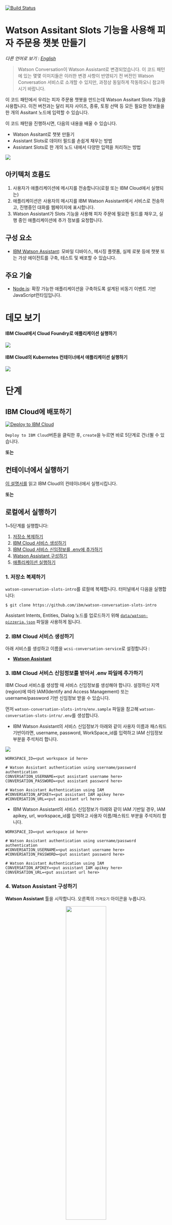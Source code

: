 [![Build Status](https://travis-ci.org/IBM/watson-conversation-slots-intro.svg?branch=master)](https://travis-ci.org/IBM/watson-conversation-slots-intro)

# Watson Assitant Slots 기능을 사용해 피자 주문용 챗봇 만들기

*다른 언어로 보기 : [English](README.md)*

> Watson Conversation이 Watson Assistant로 변경되었습니다. 이 코드 패턴에 있는 몇몇 이미지들은 이러한 변경 사항이 반영되기 전 버전인 Watson Conversation 서비스로 소개할 수 있지만, 과정상 동일하게 작동하오니 참고하시기 바랍니다.

이 코드 패턴에서 우리는 피자 주문용 챗봇을 만드는데 Watson Assitant Slots 기능을 사용합니다. 이전 버전과는 달리 피자 사이즈, 종류, 토핑 선택 등 모든 필요한 정보들을 한 개의 Assitant 노드에 입력할 수 있습니다.

이 코드 패턴을 진행하시면, 다음의 내용을 배울 수 있습니다.

* Watson Assitant로 챗봇 만들기
* Assistant Slots로 데이터 필드를 손쉽게 채우는 방법
* Assistant Slots로 한 개의 노드 내에서 다양한 입력을 처리하는 방법

![](doc/source/images/architecture.png)

## 아키텍처 흐름도

1. 사용자가 애플리케이션에 메시지를 전송합니다(로컬 또는 IBM Cloud에서 실행되는)
2. 애플리케이션은 사용자의 메시지를 IBM Watson Assistant에서 서비스로 전송하고, 진행중인 대화를 웹페이지에 표시합니다.
3. Watson Assistant가 Slots 기능을 사용해 피자 주문에 필요한 필드를 채우고, 실행 중인 애플리케이션에 추가 정보를 요청합니다.

## 구성 요소

* [IBM Watson Assistant](https://www.ibm.com/watson/developercloud/conversation.html): 모바일 디바이스, 메시징 플랫폼, 실제 로봇 등에 챗봇 또는 가상 에이전트를 구축, 테스트 및 배포할 수 있습니다.

## 주요 기술
* [Node.js](https://nodejs.org/): 확장 가능한 애플리케이션을 구축하도록 설계된 비동기 이벤트 기반 JavaScript런타임입니다.

# 데모 보기

#### IBM Cloud에서 Cloud Foundry로 애플리케이션 실행하기

[![](http://img.youtube.com/vi/6QlAnqSiWvo/0.jpg)](https://youtu.be/6QlAnqSiWvo)

#### IBM Cloud의 Kubernetes 컨테이너에서 애플리케이션 실행하기

[![](https://i.ytimg.com/vi/G-rESweRG84/0.jpg)](https://youtu.be/G-rESweRG84)

# 단계

## IBM Cloud에 배포하기

[![Deploy to IBM Cloud](https://bluemix.net/deploy/button.png)](https://bluemix.net/deploy?repository=https://github.com/IBM/watson-conversation-slots-intro)

``Deploy to IBM Cloud``버튼을 클릭한 후, ``create``을 누르면 바로 5단계로 건너뛸 수 있습니다.

**또는**

## 컨테이너에서 실행하기

[이 설명서를](doc/source/Container.md) 읽고 IBM Cloud의 컨테이너에서 실행시킵니다.

 **또는**

## 로컬에서 실행하기
 1~5단계를 실행합니다:

1. [저장소 복제하기](#1-저장소-복제하기)
2. [IBM Cloud 서비스 생성하기](#2-ibm-cloud-서비스-생성하기)
3. [IBM Cloud 서비스 신임정보를 .env에 추가하기](#3-ibm-cloud-서비스-신임정보를-받아서-env-파일에-추가하기)
4. [Watson Assistant 구성하기](#4-watson-assistant-구성하기)
5. [애플리케이션 실행하기](#5-애플리케이션-실행하기)

### 1. 저장소 복제하기

`watson-conversation-slots-intro`를 로컬에 복제합니다. 터미널에서 다음을 실행합니다:

  `$ git clone https://github.com/ibm/watson-conversation-slots-intro`

Assistant Intents, Entities, Dialog 노드를 업로드하기 위해 [`data/watson-pizzeria.json`](data/watson-pizzeria.json) 파일을 사용하게 됩니다.

### 2. IBM Cloud 서비스 생성하기

아래 서비스를 생성하고 이름을 `wcsi-conversation-service`로 설정합니다 :

  * [**Watson Assistant**](https://console.ng.bluemix.net/catalog/services/conversation)

### 3. IBM Cloud 서비스 신임정보를 받아서 .env 파일에 추가하기

IBM Cloud 서비스를 생성할 때 서비스 신임정보를 생성해야 합니다. 설정하신 지역(region)에 따라 IAM(Identify and Access Management) 또는 username/password 기반 신임정보 받을 수 있습니다.

먼저 `watson-conversation-slots-intro/env.sample` 파일을 참고해 `watson-conversation-slots-intro/.env`를 생성합니다.

* IBM Watson Assistant의 서비스 신임정보가 아래와 같이 사용자 이름과 패스워드 기반이라면, username, password, WorkSpace_id를 입력하고 IAM 신임정보 부분을 주석처리 합니다.

![](doc/source/images/WatsonCred1.png)

``` 
WORKSPACE_ID=<put workspace id here>

# Watson Assistant authentication using username/password authentication
CONVERSATION_USERNAME=<put assistant username here>
CONVERSATION_PASSWORD=<put assistant password here>

# Watson Assistant Authentication using IAM
#CONVERSATION_APIKEY=<put assistant IAM apikey here>
#CONVERSATION_URL=<put assistant url here>
```
* IBM Watson Assistant의 서비스 신임정보가 아래와 같이 IAM 기반일 경우, IAM apikey, url, workspace_id를 입력하고 사용자 이름/패스워드 부분을 주석처리 합니다.

```
WORKSPACE_ID=<put workspace id here>

# Watson Assistant authentication using username/password authentication
#CONVERSATION_USERNAME=<put assistant username here>
#CONVERSATION_PASSWORD=<put assistant password here>

# Watson Assistant Authentication using IAM
CONVERSATION_APIKEY=<put assistant IAM apikey here>
CONVERSATION_URL=<put assistant url here>
```

### 4. Watson Assistant 구성하기

**Watson Assistant** 툴을 시작합니다. 오른쪽의 `가져오기` 아이콘을 누릅니다.

<p align="center">
  <img width="50%" height="50%" src="doc/source/images/import_conversation_workspace.png">
</p>

[`data/watson-pizzeria.json`](data/watson-pizzeria.json)의 로컬버전을 찾아 `가져오기`를 클릭합니다. 새 워크스페이스의 콘텍스트 메뉴를 클릭하여 `Workspace_ID`를 찾아 `View details`를 누릅니다.

<p align="center">
  <img src="doc/source/images/open_conversation_menu.png">
</p>

이 `Workspace ID`를 `.env` file에 `WORKSPACE_ID`로 넣습니다.

### 5. 애플리케이션 실행하기

#### Deploy to IBM Cloud를 사용한 경우

``Deploy to IBM Cloud``를 사용한 경우, 자동으로 설치됩니다.

#### 로컬에서 앱을 실행한 경우

```
$ npm install
$ npm start
```

# Assistant Slots 디스커션

Slots의 장점은 Watson Assistant Dialog에서 논리를 구현하는데 필요한 노드 수를 줄인다는 것에 있습니다. 다음은 이전의 방법을 사용한 대화입니다:

![](doc/source/images/pizzaOldWay.png)

그리고 아래는 Slots를 사용한 대화입니다. 모든 논리가 하나의 노드에 배치되지요!

![](doc/source/images/pizzaNewWay.png)

대화상자를 열면 다음을 확인할 수 있습니다:

![](doc/source/images/pizzaDialogBegin.png)

각 slot은 ``pizza_size``, ``pizza_type``, ``pizza_topings``등 챗봇에 넣어야할 필드를 나타냅니다. 필드가 표시되지 않으면 모든 연관변수(``$pizza_size``, ``$pizza_type`` 등)가 입력될 때까지 사용자는 다시 위에서부터 시작하게 됩니다.


기능을 추가하려면 구성 아이콘 ![icon](doc/source/images/pizzaGearIcon.png) 을 클릭합니다.

![](doc/source/images/pizzaConfig3pizza_toppingsTop.png)

이 slot이 채워지면 response를 추가할 수 있습니다. 로직은 토핑이 하나 추가될 때 사용됩니다.

![](doc/source/images/pizzaConfig3Pizza_toppingsMid1ingredient.png)

또는 토핑이 하나 이상 추가된 경우 :

![](doc/source/images/pizzaConfig3Pizza_toppingsMidBotGreater1.png)

"토핑을 더 추가하시겠습니까?"라는 질문에 대한 예/아니오 대답을 제출하기위해 로직을 하나 더 추가합니다:

![](doc/source/images/pizzaConfig3NewNotFoundconfirm.png)

json을 바로 편집하기위해 동그라미 3개 ![icon](doc/source/images/pizza3circles.png) 아이콘을 클릭합니다:

![](doc/source/images/pizzaConfig3NotFoundJson.png)

여기서 이 slot을 채우면 루프를 끝내도록 Context {"pizza_topings"}필드에 빈 값을 설정했습니다.

마지막으로 slot이 모두 채워지면 response를 추가합니다.

![](doc/source/images/pizzaOrderFinish1.png)

먼저 어레이가 size>0임을 감지하고 "pizza_topings"가 있는 경우를 살펴보겠습니다. 여기서는 먼저 선택사항인 "pizza_place"slot이 채워진 경우를 처리한 후, 그렇지 않은 경우를 처리합니다.

![](doc/source/images/pizzaOrderFinish2.png)

마지막으로 사용자가 프롬프트에 응답하지 않는 경우 핸들러를 추가합니다. "help"와 "reset"인텐트를 다루고 있습니다.

![](doc/source/images/pizzaHandleHelp.png)

![](doc/source/images/pizzaHandlerReset.png)

reset을 처리할 때 json을 직접 편집합니다. 다시 시작하려면 모든 필드를 null로 설정합니다.

# Assistant 예제

이제 대화 예제와 이에 연관된 json을 살펴보겠습니다. 'Watson Pizzaria'가 실행되고 있는 상태에서 대화를 시작합니다. 챗봇에게 라지사이즈 피자를 주문하겠다고 말해봅니다:

![](doc/source/images/pizzaEX1orderLarge.png)

'User Input'은 "input"{"text"} 필드를 표시할 뿐만 아니라 내부 상태를 트래킹하는데 주로 사용되는 "context"필드도 표시합니다. `Watson Understands`를 찾아 화면을 스크롤하셔서 `intents`를 찾아보세요 :

![](doc/source/images/pizzaEX2WatsonUnderstandsOrderSize.png)

"주문"에 대한 인텐트가 감지되었습니다. "pizza_size" 엔티티가 슬롯에 채워졌습니다.
아직 "pizza_type"와 "pizza_toppings" slot이 남아있어 사용자에게 항목을 입력하라는 메시지가 뜨게 됩니다.

![](doc/source/images/pizzaEX3fillSlots.png)

이제 모든 slot이 채워졌습니다.

![](doc/source/images/pizzaEX4slotsFilled.png)

만약 고객이 'Watson Pizzaria' 가게에서 피자를 먹고싶다고 말한다면 어떻게 될까요? "pizza_place"는 선택사항이라서 사용자에게 메시지가 표시되지 않고, 필수 slot이 채워지면 "피자 주문" 대화상자 노드를 종료하게 됩니다. 사용자는 먼저 선택사항인 slot을 채워야 합니다. reset을 입력해 다시 시작하고 "to eat there..."문구를 추가한 후 테스트합니다.

![](doc/source/images/pizzaEX5eatThere.png)


# 문제 해결

* 클라우드 파운드리 `cf push`를 이용한 배포는 :

``FAILED
Could not find service <Watson_service> to bind to <IBM_Cloud_application>``

만약 서비스 이름이 `wcsi-conversation-service`라면 실행됩니다.
만약 `cf push`를 이용한다면 `manifest.yml`목록에 있는 서비스를 bind하려 할 것입니다.

이 작업을 수행하는 방법은 두 가지가 있습니다:

* manifest에 있는 이름과 일치하도록 IBM Cloud 서비스의 이름을 변경
* IBM Cloud 서비스의 이름과 일치하도록 manifest의 이름을 변경

>NOTE: `Deploy to IBM Cloud` 버튼은 서비스를 올바른 이름으로 즉시 생성해 이 문제를 해결합니다.

# 라이센스

[Apache 2.0](LICENSE)

# 관련 링크

* [유튜브 데모보기](https://youtu.be/6QlAnqSiWvo)
* [IBM Watson Assistant Docs](https://console.bluemix.net/docs/services/conversation/dialog-build.html#dialog-build)
* [IBM Watson Assistant Slots 관련한 코드 패턴 블로그](https://developer.ibm.com/code/2017/09/19/managing-resources-efficiently-watson-conversation-slots/)

# 더 알아보기

* **AI 코드 패턴**: 이 코드 패턴이 도움이 되셨나요? 다른 [AI 코드패턴](https://developer.ibm.com/code/technologies/artificial-intelligence/)도 확인해보세요.
* **AI 및 데이터 코드패턴 Playlist**: 다른 코드 패턴 영상과 함께 [플레이리스트](https://www.youtube.com/playlist?list=PLzUbsvIyrNfknNewObx5N7uGZ5FKH0Fde)를 즐겨찾기하세요.
* **With Watson**: Watson에 대해 더 알아보고 싶다면? [Join the With Watson program](https://www.ibm.com/watson/with-watson/)에서 리소스를 확인해보세요.
* **Kubernetes on IBM Cloud**: [Kubernetes and Docker on IBM Cloud](https://www.ibm.com/cloud-computing/bluemix/containers)도 이용해보세요.
